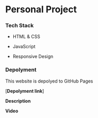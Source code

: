 # Personal Project

### Tech Stack 

* HTML & CSS 

* JavaScript 
* Responsive Design  

### Depolyment 

This website is depolyed to GitHub Pages

[**Depolyment link**]
  
**Description**
 
**Video**

